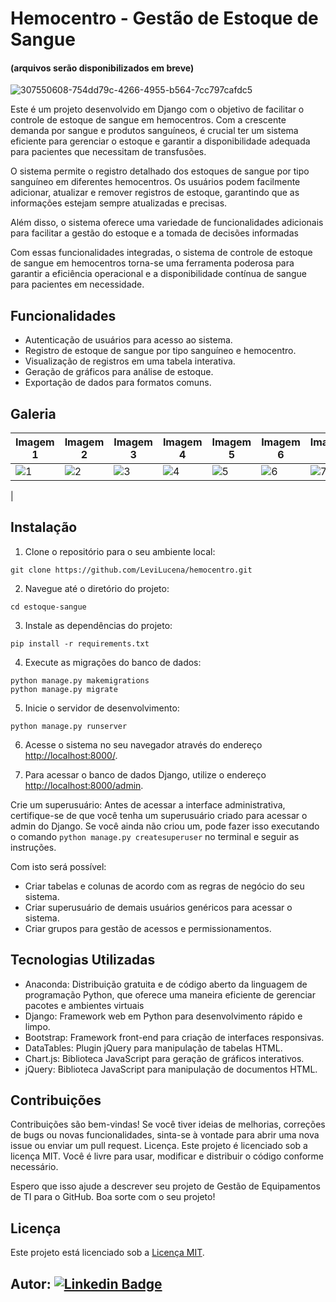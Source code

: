 # Hemocentro - Gestão de Estoque de Sangue
#### (arquivos serão disponibilizados em breve)

![307550608-754dd79c-4266-4955-b564-7cc797cafdc5](https://github.com/LeviLucena/hemocentro/assets/34045910/88c6a127-a054-4b6f-9324-7783c84ab6ac)

Este é um projeto desenvolvido em Django com o objetivo de facilitar o controle de estoque de sangue em hemocentros. Com a crescente demanda por sangue e produtos sanguíneos, é crucial ter
um sistema eficiente para gerenciar o estoque e garantir a disponibilidade adequada para pacientes que necessitam de transfusões.

O sistema permite o registro detalhado dos estoques de sangue por tipo sanguíneo em diferentes hemocentros. Os usuários podem facilmente adicionar, atualizar e remover registros de estoque,
garantindo que as informações estejam sempre atualizadas e precisas.

Além disso, o sistema oferece uma variedade de funcionalidades adicionais para facilitar a gestão do estoque e a tomada de decisões informadas

Com essas funcionalidades integradas, o sistema de controle de estoque de sangue em hemocentros torna-se uma ferramenta poderosa para garantir a eficiência operacional e a disponibilidade
contínua de sangue para pacientes em necessidade.

## Funcionalidades

- Autenticação de usuários para acesso ao sistema.
- Registro de estoque de sangue por tipo sanguíneo e hemocentro.
- Visualização de registros em uma tabela interativa.
- Geração de gráficos para análise de estoque.
- Exportação de dados para formatos comuns.

## Galeria

| Imagem 1 | Imagem 2 | Imagem 3 | Imagem 4 | Imagem 5 | Imagem 6 | Imagem 7 |
| ---------| ---------| ---------| ---------| ---------| ---------| ---------|
| ![1](https://github.com/LeviLucena/hemocentro/assets/34045910/2460a12e-3b3d-4bfb-aa6a-5ae7577d3503) | ![2](https://github.com/LeviLucena/hemocentro/assets/34045910/38ef48b7-5a33-4d82-9492-012f1ad0626e) | ![3](https://github.com/LeviLucena/hemocentro/assets/34045910/a4ff15db-8cc7-4028-9341-30f9e4f78647) | ![4](https://github.com/LeviLucena/hemocentro/assets/34045910/ceb2d016-20a9-43ae-b1a9-13e2eefb5618) | ![5](https://github.com/LeviLucena/hemocentro/assets/34045910/17b1f603-6c3f-4626-a55d-b34240291119) | ![6](https://github.com/LeviLucena/hemocentro/assets/34045910/0e741f4c-7727-402e-921d-2261f99d2297) | ![7](https://github.com/LeviLucena/hemocentro/assets/34045910/dd5846d8-86f4-48e7-9545-fc4d1ec46869) |


 |


## Instalação

1. Clone o repositório para o seu ambiente local:

```
git clone https://github.com/LeviLucena/hemocentro.git
```

2. Navegue até o diretório do projeto:

```
cd estoque-sangue
```

3. Instale as dependências do projeto:

```
pip install -r requirements.txt
```

4. Execute as migrações do banco de dados:

```
python manage.py makemigrations
python manage.py migrate
```

5. Inicie o servidor de desenvolvimento:

```
python manage.py runserver
```

6. Acesse o sistema no seu navegador através do endereço [http://localhost:8000/](http://localhost:8000/).

7. Para acessar o banco de dados Django, utilize o endereço [http://localhost:8000/admin](http://localhost:8000/admin).

Crie um superusuário: Antes de acessar a interface administrativa, certifique-se de que você tenha um superusuário criado para acessar o admin do Django. Se você ainda não criou um, pode fazer isso 
executando o comando ```python manage.py createsuperuser``` no terminal e seguir as instruções.

Com isto será possível:

- Criar tabelas e colunas de acordo com as regras de negócio do seu sistema.
- Criar superusuário de demais usuários genéricos para acessar o sistema.
- Criar grupos para gestão de acessos e permissionamentos.

## Tecnologias Utilizadas

- Anaconda: Distribuição gratuita e de código aberto da linguagem de programação Python, que oferece uma maneira eficiente de gerenciar pacotes e ambientes virtuais
- Django: Framework web em Python para desenvolvimento rápido e limpo.
- Bootstrap: Framework front-end para criação de interfaces responsivas.
- DataTables: Plugin jQuery para manipulação de tabelas HTML.
- Chart.js: Biblioteca JavaScript para geração de gráficos interativos.
- jQuery: Biblioteca JavaScript para manipulação de documentos HTML.

## Contribuições

Contribuições são bem-vindas! Se você tiver ideias de melhorias, correções de bugs ou novas funcionalidades, sinta-se à vontade para abrir uma nova issue ou enviar um pull request.
Licença. Este projeto é licenciado sob a licença MIT. Você é livre para usar, modificar e distribuir o código conforme necessário.

Espero que isso ajude a descrever seu projeto de Gestão de Equipamentos de TI para o GitHub. Boa sorte com o seu projeto!

## Licença

Este projeto está licenciado sob a [Licença MIT](LICENSE).

## Autor: [![Linkedin Badge](https://img.shields.io/badge/-LinkedIn-blue?style=flat-square&logo=Linkedin&logoColor=white&link=https://www.linkedin.com/in/levilucena/)](https://www.linkedin.com/in/levilucena/)

